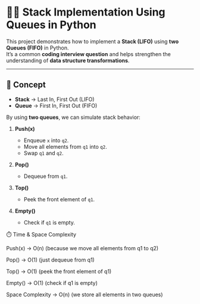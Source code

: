 # 🧑‍💻 Stack Implementation Using Queues in Python  

This project demonstrates how to implement a **Stack (LIFO)** using **two Queues (FIFO)** in Python.  
It’s a common **coding interview question** and helps strengthen the understanding of **data structure transformations**.  

---

## 📖 Concept  

- **Stack** → Last In, First Out (LIFO)  
- **Queue** → First In, First Out (FIFO)  

By using **two queues**, we can simulate stack behavior:  

1. **Push(x)**  
   - Enqueue `x` into `q2`.  
   - Move all elements from `q1` into `q2`.  
   - Swap `q1` and `q2`.  

2. **Pop()**  
   - Dequeue from `q1`.  

3. **Top()**  
   - Peek the front element of `q1`.  

4. **Empty()**  
   - Check if `q1` is empty.  



⏱️ Time & Space Complexity

Push(x) → O(n)
(because we move all elements from q1 to q2)

Pop() → O(1)
(just dequeue from q1)

Top() → O(1)
(peek the front element of q1)

Empty() → O(1)
(check if q1 is empty)

Space Complexity → O(n)
(we store all elements in two queues)
